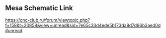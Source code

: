 Mesa Schematic Link
---------------------

https://cnc-club.ru/forum/viewtopic.php?f=158&t=20858&view=unread&sid=7e65c33d4ede5b173da8d7d96b3aed0d#unread
